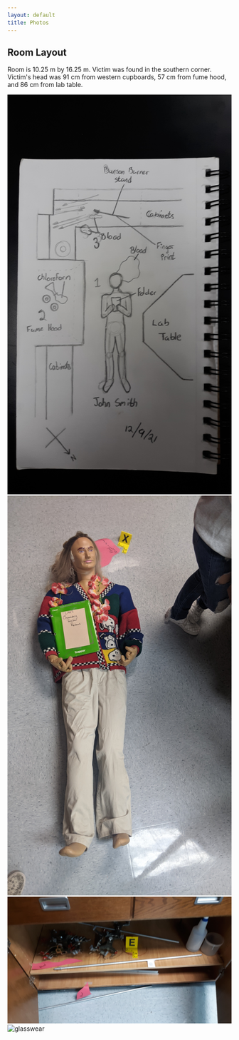 ```yaml
---
layout: default
title: Photos
---
```


## Room Layout
Room is 10.25 m by 16.25 m.
Victim was found in the southern corner.
Victim's head was 91 cm from western cupboards, 57 cm from fume hood, and 86 cm from lab table.

![sketch](/assets/photos/sketch.png)
![body](/assets/photos/body_2.png)
![cupboard](/assets/photos/cupboard.png)
![glasswear](/assets/photos/glasswear_2.png)